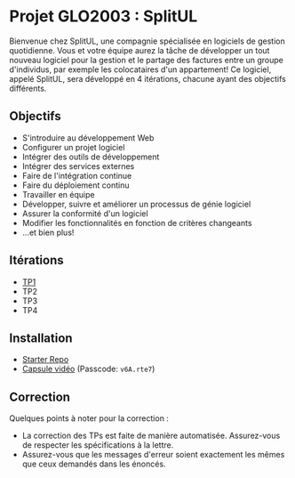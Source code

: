 # Projet GLO2003 : SplitUL

Bienvenue chez SplitUL, une compagnie spécialisée en logiciels de gestion quotidienne. 
Vous et votre équipe aurez la tâche de développer un tout nouveau logiciel 
pour la gestion et le partage des factures entre un groupe d'individus, 
par exemple les colocataires d'un appartement! Ce logiciel, appelé SplitUL, 
sera développé en 4 itérations, chacune ayant des objectifs différents.

## Objectifs

- S'introduire au développement Web
- Configurer un projet logiciel
- Intégrer des outils de développement
- Intégrer des services externes
- Faire de l'intégration continue
- Faire du déploiement continu
- Travailler en équipe
- Développer, suivre et améliorer un processus de génie logiciel
- Assurer la conformité d'un logiciel
- Modifier les fonctionnalités en fonction de critères changeants
- ...et bien plus!

## Itérations

- [TP1](https://github.com/glo2003/H25/tree/master/%C3%A9nonc%C3%A9s/TP1)
- TP2
- TP3
- TP4

## Installation

- [Starter Repo](https://github.com/glo2003/H25-SplitUL)
- [Capsule vidéo](https://ulaval.zoom.us/rec/share/Ho1CQCqtTJ4Y71qCHvcPMcS6UF7-R1JMz5Satvve2-TrmOnLgIEUQTO88XC3XzUu.yyaUjac4JqxIQnLr) (Passcode: `v6A.rte7`)

## Correction

Quelques points à noter pour la correction :

- La correction des TPs est faite de manière automatisée. Assurez-vous de respecter les spécifications à la lettre.
- Assurez-vous que les messages d'erreur soient exactement les mêmes que ceux demandés dans les énoncés.
